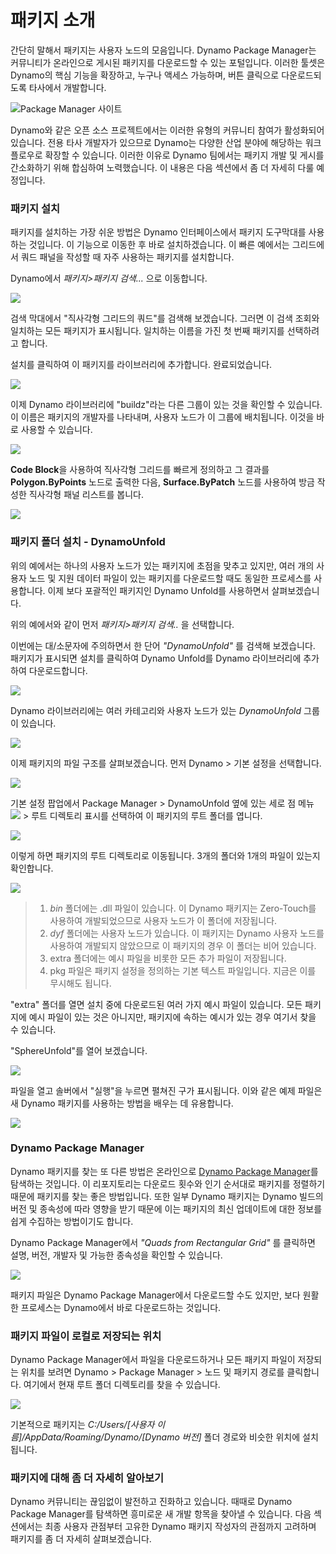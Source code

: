 # 패키지 소개

간단히 말해서 패키지는 사용자 노드의 모음입니다. Dynamo Package Manager는 커뮤니티가 온라인으로 게시된 패키지를 다운로드할 수 있는 포털입니다. 이러한 툴셋은 Dynamo의 핵심 기능을 확장하고, 누구나 액세스 가능하며, 버튼 클릭으로 다운로드되도록 타사에서 개발합니다.

![Package Manager 사이트](../images/6-2/1/dpm.jpg)

Dynamo와 같은 오픈 소스 프로젝트에서는 이러한 유형의 커뮤니티 참여가 활성화되어 있습니다. 전용 타사 개발자가 있으므로 Dynamo는 다양한 산업 분야에 해당하는 워크플로우로 확장할 수 있습니다. 이러한 이유로 Dynamo 팀에서는 패키지 개발 및 게시를 간소화하기 위해 합심하여 노력했습니다. 이 내용은 다음 섹션에서 좀 더 자세히 다룰 예정입니다.

### 패키지 설치

패키지를 설치하는 가장 쉬운 방법은 Dynamo 인터페이스에서 패키지 도구막대를 사용하는 것입니다. 이 기능으로 이동한 후 바로 설치하겠습니다. 이 빠른 예에서는 그리드에서 쿼드 패널을 작성할 때 자주 사용하는 패키지를 설치합니다.

Dynamo에서 _패키지>패키지 검색..._ 으로 이동합니다.

![](../images/6-2/1/packageintroduction-installingapackage01.jpg)

검색 막대에서 "직사각형 그리드의 쿼드"를 검색해 보겠습니다. 그러면 이 검색 조회와 일치하는 모든 패키지가 표시됩니다. 일치하는 이름을 가진 첫 번째 패키지를 선택하려고 합니다.

설치를 클릭하여 이 패키지를 라이브러리에 추가합니다. 완료되었습니다.

![](../images/6-2/1/packageintroduction-installingapackage02.jpg)

이제 Dynamo 라이브러리에 "buildz"라는 다른 그룹이 있는 것을 확인할 수 있습니다. 이 이름은 패키지의 개발자를 나타내며, 사용자 노드가 이 그룹에 배치됩니다. 이것을 바로 사용할 수 있습니다.

![](../images/6-2/1/packageintroduction-installingapackage03.jpg)

**Code Block**을 사용하여 직사각형 그리드를 빠르게 정의하고 그 결과를 **Polygon.ByPoints** 노드로 출력한 다음, **Surface.ByPatch** 노드를 사용하여 방금 작성한 직사각형 패널 리스트를 봅니다.

![](../images/6-2/1/packageintroduction-installingapackage04.jpg)

### 패키지 폴더 설치 - DynamoUnfold

위의 예에서는 하나의 사용자 노드가 있는 패키지에 초점을 맞추고 있지만, 여러 개의 사용자 노드 및 지원 데이터 파일이 있는 패키지를 다운로드할 때도 동일한 프로세스를 사용합니다. 이제 보다 포괄적인 패키지인 Dynamo Unfold를 사용하면서 살펴보겠습니다.

위의 예에서와 같이 먼저 _패키지>패키지 검색.._ 을 선택합니다.

이번에는 대/소문자에 주의하면서 한 단어 _"DynamoUnfold"_ 를 검색해 보겠습니다. 패키지가 표시되면 설치를 클릭하여 Dynamo Unfold를 Dynamo 라이브러리에 추가하여 다운로드합니다.

![](../images/6-2/1/packageintroduction-installingpackagefolder01.jpg)

Dynamo 라이브러리에는 여러 카테고리와 사용자 노드가 있는 _DynamoUnfold_ 그룹이 있습니다.

![](../images/6-2/1/packageintroduction-installingpackagefolder02.jpg)

이제 패키지의 파일 구조를 살펴보겠습니다. 먼저 Dynamo > 기본 설정을 선택합니다.

![](../images/6-2/1/packageintroduction-installingpackagefolder03.jpg)

기본 설정 팝업에서 Package Manager > DynamoUnfold 옆에 있는 세로 점 메뉴 ![](../images/6-2/1/packageintroduction-verticaldotsmenu.jpg) > 루트 디렉토리 표시를 선택하여 이 패키지의 루트 폴더를 엽니다.

![](../images/6-2/1/packageintroduction-installingpackagefolder04.jpg)

이렇게 하면 패키지의 루트 디렉토리로 이동됩니다. 3개의 폴더와 1개의 파일이 있는지 확인합니다.

![](../images/6-2/1/packageintroduction-installingpackagefolder05.jpg)

> 1. _bin_ 폴더에는 .dll 파일이 있습니다. 이 Dynamo 패키지는 Zero-Touch를 사용하여 개발되었으므로 사용자 노드가 이 폴더에 저장됩니다.
> 2. _dyf_ 폴더에는 사용자 노드가 있습니다. 이 패키지는 Dynamo 사용자 노드를 사용하여 개발되지 않았으므로 이 패키지의 경우 이 폴더는 비어 있습니다.
> 3. extra 폴더에는 예시 파일을 비롯한 모든 추가 파일이 저장됩니다.
> 4. pkg 파일은 패키지 설정을 정의하는 기본 텍스트 파일입니다. 지금은 이를 무시해도 됩니다.

"extra" 폴더를 열면 설치 중에 다운로드된 여러 가지 예시 파일이 있습니다. 모든 패키지에 예시 파일이 있는 것은 아니지만, 패키지에 속하는 예시가 있는 경우 여기서 찾을 수 있습니다.

"SphereUnfold"를 열어 보겠습니다.

![](../images/6-2/1/rd2.jpg)

파일을 열고 솔버에서 "실행"을 누르면 펼쳐진 구가 표시됩니다. 이와 같은 예제 파일은 새 Dynamo 패키지를 사용하는 방법을 배우는 데 유용합니다.

![](<../images/6-2/5/packageintroduction-installingpackagefolder07 (1).jpg>)

### Dynamo Package Manager

Dynamo 패키지를 찾는 또 다른 방법은 온라인으로 [Dynamo Package Manager](http://dynamopackages.com)를 탐색하는 것입니다. 이 리포지토리는 다운로드 횟수와 인기 순서대로 패키지를 정렬하기 때문에 패키지를 찾는 좋은 방법입니다. 또한 일부 Dynamo 패키지는 Dynamo 빌드의 버전 및 종속성에 따라 영향을 받기 때문에 이는 패키지의 최신 업데이트에 대한 정보를 쉽게 수집하는 방법이기도 합니다.

Dynamo Package Manager에서 _"Quads from Rectangular Grid"_ 를 클릭하면 설명, 버전, 개발자 및 가능한 종속성을 확인할 수 있습니다.

![](../images/6-2/1/dpm2.jpg)

패키지 파일은 Dynamo Package Manager에서 다운로드할 수도 있지만, 보다 원활한 프로세스는 Dynamo에서 바로 다운로드하는 것입니다.

### 패키지 파일이 로컬로 저장되는 위치

Dynamo Package Manager에서 파일을 다운로드하거나 모든 패키지 파일이 저장되는 위치를 보려면 Dynamo > Package Manager > 노드 및 패키지 경로를 클릭합니다. 여기에서 현재 루트 폴더 디렉토리를 찾을 수 있습니다.

![](../images/6-2/1/packageintroduction-installingpackagefolder08.jpg)

기본적으로 패키지는 _C:/Users/[사용자 이름]/AppData/Roaming/Dynamo/[Dynamo 버전]_ 폴더 경로와 비슷한 위치에 설치됩니다.

### 패키지에 대해 좀 더 자세히 알아보기

Dynamo 커뮤니티는 끊임없이 발전하고 진화하고 있습니다. 때때로 Dynamo Package Manager를 탐색하면 흥미로운 새 개발 항목을 찾아낼 수 있습니다. 다음 섹션에서는 최종 사용자 관점부터 고유한 Dynamo 패키지 작성자의 관점까지 고려하며 패키지를 좀 더 자세히 살펴보겠습니다.
